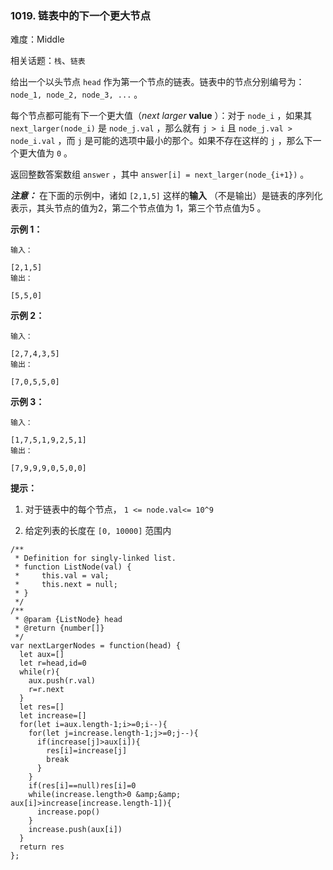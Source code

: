 ### 1019. 链表中的下一个更大节点

难度：Middle

相关话题：`栈`、`链表`

给出一个以头节点 `head` 作为第一个节点的链表。链表中的节点分别编号为： `node_1, node_2, node_3, ...`  。



每个节点都可能有下一个更大值（*next larger*  **value** ）：对于 `node_i` ，如果其 `next_larger(node_i)` 是 `node_j.val` ，那么就有 `j > i` 且 `node_j.val > node_i.val` ，而 `j` 是可能的选项中最小的那个。如果不存在这样的 `j` ，那么下一个更大值为 `0` 。



返回整数答案数组 `answer` ，其中 `answer[i] = next_larger(node_{i+1})` 。



***注意：*** 在下面的示例中，诸如  `[2,1,5]`  这样的**输入** （不是输出）是链表的序列化表示，其头节点的值为2，第二个节点值为 1，第三个节点值为5 。







**示例 1：** 



```
输入：

[2,1,5]
输出：

[5,5,0]
```


**示例 2：** 



```
输入：

[2,7,4,3,5]
输出：

[7,0,5,5,0]
```


**示例 3：** 



```
输入：

[1,7,5,1,9,2,5,1]
输出：

[7,9,9,9,0,5,0,0]
```






**提示：** 




1. 对于链表中的每个节点， `1 <= node.val<= 10^9` 

2. 给定列表的长度在  `[0, 10000]` 范围内




```
/**
 * Definition for singly-linked list.
 * function ListNode(val) {
 *     this.val = val;
 *     this.next = null;
 * }
 */
/**
 * @param {ListNode} head
 * @return {number[]}
 */
var nextLargerNodes = function(head) {
  let aux=[]
  let r=head,id=0
  while(r){
    aux.push(r.val)
    r=r.next
  }
  let res=[]
  let increase=[]
  for(let i=aux.length-1;i>=0;i--){
    for(let j=increase.length-1;j>=0;j--){
      if(increase[j]>aux[i]){
        res[i]=increase[j]
        break
      }
    }
    if(res[i]==null)res[i]=0
    while(increase.length>0 &amp;&amp; aux[i]>increase[increase.length-1]){
      increase.pop()
    }
    increase.push(aux[i])
  }
  return res
};
```

